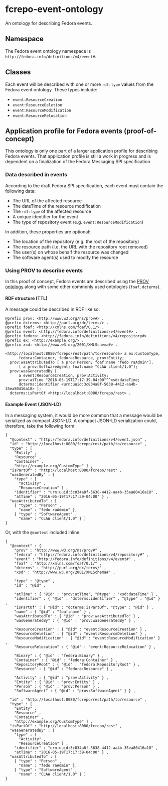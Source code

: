 # fcrepo-event-ontology

An ontology for describing Fedora events.

## Namespace

The Fedora event ontology namespace is `http://fedora.info/definitions/v4/event#`.

## Classes

Each event will be described with one or more `rdf:type` values from the Fedora event
ontology. These types include:

  * `event:ResourceCreation`
  * `event:ResourceDeletion`
  * `event:ResourceModification`
  * `event:ResourceRelocation`

## Application profile for Fedora events (proof-of-concept)

This ontology is only one part of a larger application profile for describing Fedora events.
That application profile is still a work in progress and is dependent on a finalization of
the Fedora Messaging SPI specification.

### Data described in events

According to the draft Fedora SPI specification, each event must contain the following data:

  * The URL of the affected resource
  * The dateTime of the resource modification
  * The `rdf:type` of the affected resource
  * A unique identifier for the event
  * The type of repository event (e.g. `event:ResourceModification`)

In addition, these properties are optional:

  * The location of the repository (e.g. the root of the repository)
  * The resource path (i.e. the URL with the repository root removed)
  * The user(s) on whose behalf the resource was changed
  * The software agent(s) used to modify the resource

### Using PROV to describe events

In this proof of concept, Fedora events are described using the [PROV ontology](https://www.w3.org/TR/prov-o/)
along with some other commonly used ontologies (`foaf`, `dcterms`).

#### RDF structure (TTL)

A message could be described in RDF like so:

    @prefix prov: <http://www.w3.org/ns/prov#> .
    @prefix dcterms: <http://purl.org/dc/terms/> .
    @prefix foaf: <http://xmlns.com/foaf/0.1/> .
    @prefix event: <http://fedora.info/definitions/v4/event#> .
    @prefix fedora: <http://fedora.info/definitions/v4/repository#> .
    @prefix ex: <http://example.org/> .
    @prefix xsd: <http://www.w3.org/2001/XMLSchema#> .

    <http://localhost:8080/fcrepo/rest/path/to/resource> a ex:CustomType,
          fedora:Container, fedora:Resource, prov:Entity;
      prov:wasAttributedTo [ a prov:Person; foaf:name "fedo raAdmin"],
          [ a prov:SoftwareAgent; foaf:name "CLAW client/1.0"];
      prov:wasGeneratedBy [
          a event:ResourceCreation, prov:Activity;
          prov:atTime "2016-05-19T17:17:39-04:00"^^xsd:dateTime;
          dcterms:identifier <urn:uuid:3c834a8f-5638-4412-aa4b-35ea80416a18> ];
      dcterms:isPartOf <http://localhost:8080/fcrepo/rest> .

#### Example Event (JSON-LD)

In a messaging system, it would be more common that a message would be serialized as compact JSON-LD.
A compact JSON-LD serialization could, therefore, take the following form:

    {
      "@context" : "http://fedora.info/definitions/v4/event.json" ,
      "id" : "http://localhost:8080/fcrepo/rest/path/to/resource" ,
      "type" : [
        "Entity" ,
        "Resource" ,
        "Container" ,
        "http://example.org/CustomType" ] ,
      "isPartOf" : "http://localhost:8080/fcrepo/rest" ,
      "wasGeneratedBy" : {
        "type" : [
          "Activity" ,
          "ResourceCreation" ] ,
        "identifier" : "urn:uuid:3c834a8f-5638-4412-aa4b-35ea80416a18" ,
        "atTime" : "2016-05-19T17:17:39-04:00" } ,
      "wasAttributedTo" : [
        { "type" : "Person" ,
          "name" : "fedo raAdmin" },
        { "type" : "SoftwareAgent" ,
          "name" : "CLAW client/1.0" } ]
    }

Or, with the `@context` included inline:

    {
      "@context" : {
        "prov" : "http://www.w3.org/ns/prov#" ,
        "fedora" : "http://fedora.info/definitions/v4/repository#" ,
        "event" : "http://fedora.info/definitions/v4/event#" ,
        "foaf" : "http://xmlns.com/foaf/0.1/" ,
        "dcterms" : "http://purl.org/dc/terms/" ,
        "xsd" : "http://www.w3.org/2001/XMLSchema#" ,

        "type" : "@type" ,
        "id" : "@id" ,

        "atTime" : { "@id" : "prov:atTime", "@type" : "xsd:dateTime" } ,
        "identifier" : { "@id" : "dcterms:identifier" , "@type" : "@id" } ,
        "isPartOf" : { "@id" : "dcterms:isPartOf", "@type" : "@id" } ,
        "name" : { "@id" : "foaf:name" } ,
        "wasAttributedTo" : { "@id" : "prov:wasAttributedTo" } ,
        "wasGeneratedBy" : { "@id" : "prov:wasGeneratedBy" } ,

        "ResourceCreation" : { "@id" : "event:ResourceCreation" } ,
        "ResourceDeletion" : { "@id" : "event:ResourceDeletion" } ,
        "ResourceModification" : { "@id" : "event:ResourceModification" } ,
        "ResourceRelocation" : { "@id" : "event:ResourceRelocation" } ,

        "Binary" : { "@id" : "fedora:Binary" } ,
        "Container" : { "@id" : "fedora:Container" } ,
        "RepositoryRoot" : { "@id" : "fedora:RepositoryRoot" } ,
        "Resource" : { "@id" : "fedora:Resource" } ,

        "Activity" : { "@id" : "prov:Activity" } ,
        "Entity" : { "@id" : "prov:Entity" } ,
        "Person" : { "@id" : "prov:Person" } ,
        "SoftwareAgent" : { "@id" : "prov:SoftwareAgent" } } ,

      "id" : "http://localhost:8080/fcrepo/rest/path/to/resource" ,
      "type" : [
        "Entity" ,
        "Resource" ,
        "Container" ,
        "http://example.org/CustomType" ] ,
      "isPartOf" : "http://localhost:8080/fcrepo/rest" ,
      "wasGeneratedBy" : {
        "type" : [
          "Activity" ,
          "ResourceCreation" ] ,
        "identifier" : "urn:uuid:3c834a8f-5638-4412-aa4b-35ea80416a18" ,
        "atTime" : "2016-05-19T17:17:39-04:00" } ,
      "wasAttributedTo" : [
        { "type" : "Person" ,
          "name" : "fedo raAdmin" },
        { "type" : "SoftwareAgent" ,
          "name" : "CLAW client/1.0" } ]
    }


